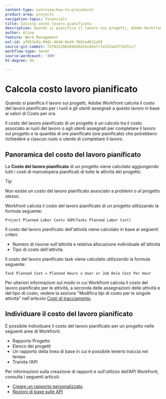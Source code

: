 ```yaml
---
content-type: overview;how-to-procedural
product-area: projects
navigation-topic: financials
title: Calcola costo lavoro pianificato
description: Quando si pianifica il lavoro sui progetti, Adobe Workfront calcola il costo del lavoro pianificato per i ruoli e gli utenti assegnati a questo lavoro in base ai valori di Costo per ora.
author: Alina
feature: Work Management
exl-id: af053e9a-09dc-4b4d-8ed4-f681ed611a59
source-git-commit: f2f825280204b56d2dc85efc7a315a4377e551c7
workflow-type: tm+mt
source-wordcount: '309'
ht-degree: 0%

---
```


# Calcola costo lavoro pianificato

Quando si pianifica il lavoro sui progetti, Adobe Workfront calcola il costo del lavoro pianificato per i ruoli e gli utenti assegnati a questo lavoro in base ai valori di Costo per ora.

Il costo del lavoro pianificato di un progetto è un calcolo tra il costo associato ai ruoli del lavoro o agli utenti assegnati per completare il lavoro sul progetto e la quantità di ore pianificate (ore pianificate) che potrebbero richiedere a ciascun ruolo o utente di completare il lavoro.

## Panoramica del costo del lavoro pianificato

La **Costo del lavoro pianificato** di un progetto viene calcolato aggiungendo tutti i costi di manodopera pianificati di tutte le attività del progetto.

>[!TIP]
>
>Non esiste un costo del lavoro pianificato associato a problemi o al progetto stesso.

Workfront calcola il costo del lavoro pianificato di un progetto utilizzando la formula seguente:

```
Project Planned Labor Cost= SUM(Tasks Planned Labor Cost)
```

Il costo del lavoro pianificato dell&#39;attività viene calcolato in base ai seguenti criteri:

* Numero di risorse sull&#39;attività e relativa allocazione individuale all&#39;attività
* Tipo di costo dell&#39;attività.

Il costo del lavoro pianificato task viene calcolato utilizzando la formula seguente:

```
Task Planned Cost = Planned Hours x User or Job Role Cost Per Hour
```

Per ulteriori informazioni sul modo in cui Workfront calcola il costo del lavoro pianificato per le attività, a seconda delle assegnazioni delle attività e del tipo di costo, vedere la sezione &quot;Modifica tipi di costo per le singole attività&quot; nell&#39;articolo [Costi di tracciamento](../../../manage-work/projects/project-finances/track-costs.md).

## Individuare il costo del lavoro pianificato

È possibile individuare il costo del lavoro pianificato per un progetto nelle seguenti aree di Workfront:

* Rapporto Progetto
* Elenco dei progetti
* Un rapporto della linea di base in cui è possibile tenerlo traccia nel tempo
* Tramite l’API

Per informazioni sulla creazione di rapporti e sull’utilizzo dell’API Workfront, consulta i seguenti articoli:

* [Creare un rapporto personalizzato](../../../reports-and-dashboards/reports/creating-and-managing-reports/create-custom-report.md)
* [Nozioni di base sulle API](../../../wf-api/general/api-basics.md)

